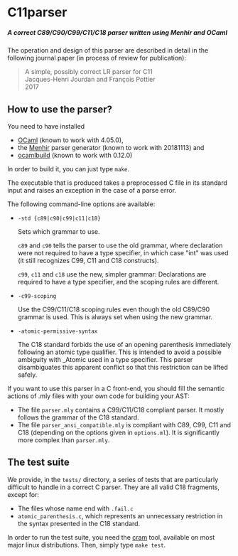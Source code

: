 C11parser
=========

##### A correct C89/C90/C99/C11/C18 parser written using Menhir and OCaml

The operation and design of this parser are described in detail in the
following journal paper (in process of review for publication):

> A simple, possibly correct LR parser for C11<br/>
> Jacques-Henri Jourdan and François Pottier<br/>
> 2017<br/>

How to use the parser?
----------------------

You need to have installed
- [OCaml](https://ocaml.org/docs/install.html) (known to work with 4.05.0),
- the [Menhir](http://gallium.inria.fr/~fpottier/menhir/) parser generator
  (known to work with 20181113) and
- [ocamlbuild](https://github.com/ocaml/ocamlbuild) (known to work with 0.12.0)

In order to build it, you can just type `make`.

The executable that is produced takes a preprocessed C file in its
standard input and raises an exception in the case of a parse
error.

The following command-line options are available:
  - `-std {c89|c90|c99|c11|c18}`

    Sets which grammar to use.

    `c89` and `c90` tells the parser to use the old grammar, where
    declaration were not required to have a type specifier, in which
    case "int" was used (it still recognizes C99, C11 and C18 constructs).

    `c99`, `c11` and `c18` use the new, simpler grammar: Declarations are
    required to have a type specifier, and the scoping rules are
    different.

  - `-c99-scoping`

    Use the C99/C11/C18 scoping rules even though the old C89/C90 grammar
    is used. This is always set when using the new grammar.

  - `-atomic-permissive-syntax`

    The C18 standard forbids the use of an opening parenthesis
    immediately following an atomic type qualifier. This is intended
    to avoid a possible ambiguity with _Atomic used in a type
    specifier. This parser disambiguates this apparent conflict so
    that this restriction can be lifted safely.

If you want to use this parser in a C front-end, you should fill the
semantic actions of .mly files with your own code for building your
AST:
  - The file `parser.mly` contains a C99/C11/C18 compliant parser. It
    mostly follows the grammar of the C18 standard.
  - The file `parser_ansi_compatible.mly` is compliant with C89, C99,
    C11 and C18 (depending on the options given in `options.ml`). It
    is significantly more complex than `parser.mly`.

The test suite
--------------

We provide, in the `tests/` directory, a series of tests that are
particularly difficult to handle in a correct C parser. They are all
valid C18 fragments, except for:
  - The files whose name end with `.fail.c`
  - `atomic_parenthesis.c`, which represents an unnecessary restriction
    in the syntax presented in the C18 standard.

In order to run the test suite, you need the
[cram](https://bitheap.org/cram/) tool, available on most major linux
distributions. Then, simply type `make test`.
